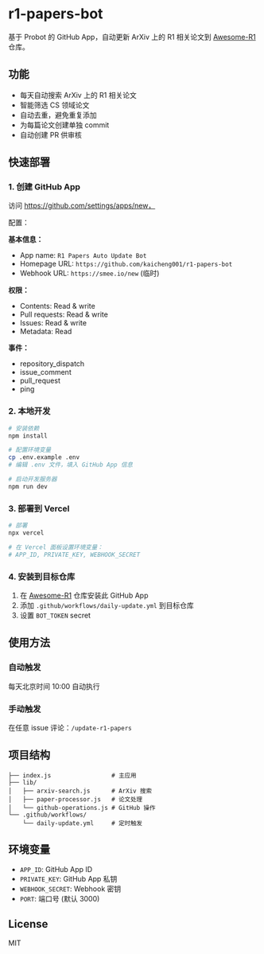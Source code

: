 # r1-papers-bot

基于 Probot 的 GitHub App，自动更新 ArXiv 上的 R1 相关论文到 [Awesome-R1](https://github.com/kaicheng001/Awesome-R1) 仓库。

## 功能

- 每天自动搜索 ArXiv 上的 R1 相关论文
- 智能筛选 CS 领域论文
- 自动去重，避免重复添加
- 为每篇论文创建单独 commit
- 自动创建 PR 供审核

## 快速部署

### 1. 创建 GitHub App

访问 https://github.com/settings/apps/new，

配置：

**基本信息：**
- App name: `R1 Papers Auto Update Bot`
- Homepage URL: `https://github.com/kaicheng001/r1-papers-bot`
- Webhook URL: `https://smee.io/new` (临时)

**权限：**
- Contents: Read & write
- Pull requests: Read & write
- Issues: Read & write
- Metadata: Read

**事件：**
- repository_dispatch
- issue_comment
- pull_request
- ping

### 2. 本地开发

```bash
# 安装依赖
npm install

# 配置环境变量
cp .env.example .env
# 编辑 .env 文件，填入 GitHub App 信息

# 启动开发服务器
npm run dev
```

### 3. 部署到 Vercel

```bash
# 部署
npx vercel

# 在 Vercel 面板设置环境变量：
# APP_ID, PRIVATE_KEY, WEBHOOK_SECRET
```

### 4. 安装到目标仓库

1. 在 [Awesome-R1](https://github.com/kaicheng001/Awesome-R1) 仓库安装此 GitHub App
2. 添加 `.github/workflows/daily-update.yml` 到目标仓库
3. 设置 `BOT_TOKEN` secret

## 使用方法

### 自动触发
每天北京时间 10:00 自动执行

### 手动触发
在任意 issue 评论：`/update-r1-papers`

## 项目结构

```
├── index.js                 # 主应用
├── lib/
│   ├── arxiv-search.js      # ArXiv 搜索
│   ├── paper-processor.js   # 论文处理
│   └── github-operations.js # GitHub 操作
└── .github/workflows/
    └── daily-update.yml     # 定时触发
```

## 环境变量

- `APP_ID`: GitHub App ID
- `PRIVATE_KEY`: GitHub App 私钥
- `WEBHOOK_SECRET`: Webhook 密钥
- `PORT`: 端口号 (默认 3000)

## License

MIT